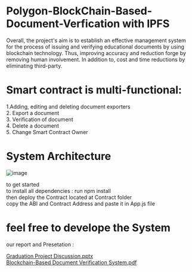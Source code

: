 # Polygon-BlockChain-Based-Document-Verfication with IPFS
Overall, the project's aim is to establish an effective management system for the process of issuing and verifying educational documents 
by using blockchain technology. Thus, improving accuracy and reduction forge by removing human involvement. 
In addition to, cost and time reductions by eliminating third-party.

# Smart contract is multi-functional:  
1.Adding, editing and deleting document exporters   
2. Export a document  
3. Verification of document  
4. Delete a document  
5. Change Smart Contract Owner  

# System Architecture  

![image](https://user-images.githubusercontent.com/49375052/175555389-c30d15c8-9389-4033-a2d7-2eb27ef0eb98.png)

to get started  
to install all dependencies : run npm install  
then deploy the Contract located at Contract folder  
copy the ABI and Contract Address and paste it  in App.js file  
# feel free to  develope the System


our report and Presetation :  

[Graduation Project Discussion.pptx](https://github.com/DevAloshe/Polygon-BlockChain-Based-Document-Verficationv2.7/files/8977189/Graduation.Project.Discussion.pptx)  
[Blockchain-Based Document Verification System.pdf](https://github.com/DevAloshe/Polygon-BlockChain-Based-Document-Verficationv2.7/files/8977203/Blockchain-Based.Document.Verification.System.pdf)
